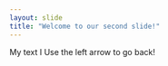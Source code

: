 ```yaml
---
layout: slide
title: "Welcome to our second slide!"
---
```

My text
I Use the left arrow to go back!

